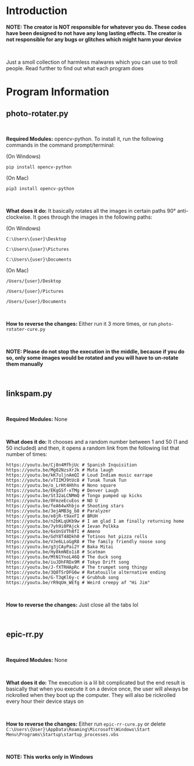 # Introduction

**NOTE: The creator is NOT responsible for whatever you do. These codes have been designed to not have any long lasting effects. The creator is not responsible for any bugs or glitches which might harm your device**

<br>

Just a smoll collection of harmless malwares which you can use to troll people. Read further to find out what each program does

# Program Information
## photo-rotater.py
<br>

**Required Modules:** opencv-python. To install it, run the following commands in the command prompt/terminal:

(On Windows)

```
pip install opencv-python
```
(On Mac)
```
pip3 install opencv-python
```
<br>

**What does it do:** It basically rotates all the images in certain paths 90° anti-clockwise. It goes through the images in the following paths:

(On Windows)

`C:\Users\{user}\Desktop`

`C:\Users\{user}\Pictures`

`C:\Users\{user}\Documents`

(On Mac)

`/Users/{user}/Desktop`

`/Users/{user}/Pictures`

`/Users/{user}/Documents`

<br>

**How to reverse the changes:** Either run it 3 more times, or run `photo-rotater-cure.py`

<br>

**NOTE: Please do not stop the execution in the middle, because if you do so, only some images would be rotated and you will have to un-rotate them manually**

<br>

## linkspam.py
<br>

**Required Modules:** None

<br>

**What does it do:** It chooses and a random number between 1 and 50 (1 and 50 included) and then, it opens a random link from the following list that number of times:

```https://youtu.be/dQw4w9WgXcQ' # Rickroll
https://youtu.be/Cj8n4MfhjUc # Spanish Inquisition
https://youtu.be/Mg02NzsXrJk # Muta laugh
https://youtu.be/kK7uljnAmQI # Loud Indiam music earrape
https://youtu.be/vTIIMJ9tUc8 # Tunak Tunak Tun
https://youtu.be/o_LrHt4Hhhs # Nono square
https://youtu.be/EKgGSf-xTMg # Denver Laugh
https://youtu.be/St32aLCNMmQ # Tongo pumped up kicks
https://youtu.be/0FmzeEcuEos # NO U
https://youtu.be/feA64wXhbjo # Shooting stars
https://youtu.be/3ejAMB3g_b8 # Paralyzer
https://youtu.be/e8jR-t9axFI # BRUH
https://youtu.be/n2bKLqUKb9w # I am glad I am finally returning home
https://youtu.be/7yh9i0PAjck # Ievan Polkka
https://youtu.be/6xUnSVTh8fI # Ameno
https://youtu.be/GdY8T48Dkh0 # Totinos hot pizza rolls
https://youtu.be/VJe6LLoGgR8 # The family friendly noose song
https://youtu.be/g3jCAyPai2Y # Baka Mitai
https://youtu.be/Hy8kmNEo1i8 # Scatman
https://youtu.be/MtN1YnoL46Q # The duck song
https://youtu.be/iuJDhFRDx9M # Tokyo Drift song
https://youtu.be/J-fXTRHApRc # The trumpet song thingy
https://youtu.be/3Q8TSrDFG6w # Ratatouille alternative ending
https://youtu.be/G-T3qKl6y-c # Grubhub song
https://youtu.be/rR9qUm_WEfg # Weird creepy af "Hi Jim"
```

<br>

**How to reverse the changes:** Just close all the tabs lol

<br>

## epic-rr.py
<br>

**Required Modules:** None

<br>

**What does it do:** The execution is a lil bit complicated but the end result is basically that when you execute it on a device once, the user will always be rickrolled when they boot up the computer. They will also be rickrolled every hour their device stays on

<br>

**How to reverse the changes:** Either run `epic-rr-cure.py` or delete `C:\Users\{User}\AppData\Roaming\Microsoft\Windows\Start Menu\Programs\Startup\startup_processes.vbs`

<br>

**NOTE: This works only in Windows**
